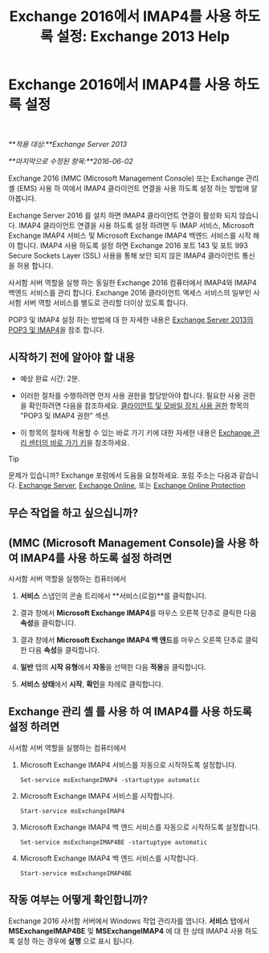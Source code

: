 ﻿---
title: 'Exchange 2016에서 IMAP4를 사용 하도록 설정: Exchange 2013 Help'
TOCTitle: Exchange 2016에서 IMAP4를 사용 하도록 설정
ms:assetid: c1ae10dd-14da-4400-b38d-2aeafde8abe6
ms:mtpsurl: https://technet.microsoft.com/ko-kr/library/Bb124489(v=EXCHG.150)
ms:contentKeyID: 50484082
ms.date: 05/22/2018
mtps_version: v=EXCHG.150
ms.translationtype: MT
---

# Exchange 2016에서 IMAP4를 사용 하도록 설정

 

_**적용 대상:**Exchange Server 2013_

_**마지막으로 수정된 항목:**2016-06-02_

Exchange 2016 (MMC (Microsoft Management Console) 또는 Exchange 관리 셸 (EMS) 사용 하 여에서 IMAP4 클라이언트 연결을 사용 하도록 설정 하는 방법에 알아봅니다.

Exchange Server 2016 를 설치 하면 IMAP4 클라이언트 연결이 활성화 되지 않습니다. IMAP4 클라이언트 연결을 사용 하도록 설정 하려면 두 IMAP 서비스, Microsoft Exchange IMAP4 서비스 및 Microsoft Exchange IMAP4 백엔드 서비스를 시작 해야 합니다. IMAP4 사용 하도록 설정 하면 Exchange 2016 포트 143 및 포트 993 Secure Sockets Layer (SSL) 사용을 통해 보안 되지 않은 IMAP4 클라이언트 통신을 허용 합니다.

사서함 서버 역할을 실행 하는 동일한 Exchange 2016 컴퓨터에서 IMAP4와 IMAP4 백엔드 서비스를 관리 합니다. Exchange 2016 클라이언트 액세스 서비스의 일부인 사서함 서버 역할 서비스를 별도로 관리할 더이상 있도록 합니다.

POP3 및 IMAP4 설정 하는 방법에 대 한 자세한 내용은 [Exchange Server 2013의 POP3 및 IMAP4](pop3-and-imap4-in-exchange-server-2013-exchange-2013-help.md)을 참조 합니다.

## 시작하기 전에 알아야 할 내용

  - 예상 완료 시간: 2분.

  - 이러한 절차를 수행하려면 먼저 사용 권한을 할당받아야 합니다. 필요한 사용 권한을 확인하려면 다음을 참조하세요. [클라이언트 및 모바일 장치 사용 권한](clients-and-mobile-devices-permissions-exchange-2013-help.md) 항목의 "POP3 및 IMAP4 권한" 섹션.

  - 이 항목의 절차에 적용할 수 있는 바로 가기 키에 대한 자세한 내용은 [Exchange 관리 센터의 바로 가기 키](keyboard-shortcuts-in-the-exchange-admin-center-exchange-online-protection-help.md)을 참조하세요.


> [!TIP]
> 문제가 있습니까? Exchange 포럼에서 도움을 요청하세요. 포럼 주소는 다음과 같습니다. <A href="https://go.microsoft.com/fwlink/p/?linkid=60612">Exchange Server</A>, <A href="https://go.microsoft.com/fwlink/p/?linkid=267542">Exchange Online</A>, 또는 <A href="https://go.microsoft.com/fwlink/p/?linkid=285351">Exchange Online Protection</A>



## 무슨 작업을 하고 싶으십니까?

## (MMC (Microsoft Management Console)을 사용 하 여 IMAP4를 사용 하도록 설정 하려면

사서함 서버 역할을 실행하는 컴퓨터에서

1.  **서비스** 스냅인의 콘솔 트리에서 **서비스(로컬)**를 클릭합니다.

2.  결과 창에서 **Microsoft Exchange IMAP4**를 마우스 오른쪽 단추로 클릭한 다음 **속성**을 클릭합니다.

3.  결과 창에서 **Microsoft Exchange IMAP4 백 엔드**를 마우스 오른쪽 단추로 클릭한 다음 **속성**을 클릭합니다.

4.  **일반** 탭의 **시작 유형**에서 **자동**을 선택한 다음 **적용**을 클릭합니다.

5.  **서비스 상태**에서 **시작**, **확인**을 차례로 클릭합니다.

## Exchange 관리 셸 를 사용 하 여 IMAP4를 사용 하도록 설정 하려면

사서함 서버 역할을 실행하는 컴퓨터에서

1.  Microsoft Exchange IMAP4 서비스를 자동으로 시작하도록 설정합니다.
    
        Set-service msExchangeIMAP4 -startuptype automatic

2.  Microsoft Exchange IMAP4 서비스를 시작합니다.
    
        Start-service msExchangeIMAP4

3.  Microsoft Exchange IMAP4 백 엔드 서비스를 자동으로 시작하도록 설정합니다.
    
        Set-service msExchangeIMAP4BE -startuptype automatic

4.  Microsoft Exchange IMAP4 백 엔드 서비스를 시작합니다.
    
        Start-service msExchangeIMAP4BE

## 작동 여부는 어떻게 확인합니까?

Exchange 2016 사서함 서버에서 Windows 작업 관리자를 엽니다. **서비스** 탭에서 **MSExchangeIMAP4BE** 및 **MSExchangeIMAP4** 에 대 한 상태 IMAP4 사용 하도록 설정 하는 경우에 **실행** 으로 표시 됩니다.

